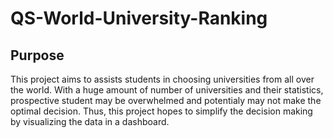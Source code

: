 # QS-World-University-Ranking
## Purpose
This project aims to assists students in choosing universities from all over the world. With a huge amount of number of universities and their statistics, prospective student may be overwhelmed and potentialy may not make the optimal decision. Thus, this project hopes to simplify the decision making by visualizing the data in a dashboard.

